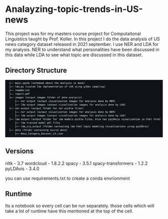 # Analayzing-topic-trends-in-US-news

This project was for my masters course project for Computaitonal Linguistics taught by Prof. Koller.
In this project I do the data analysis of US news category dataset released in 2021 september. I use NER and LDA for my analysis. NER to understand what personalities have been discussed in this data while LDA to see what topic are discussed in this dataset. 

## Directory Structure
![project directory structure](https://github.com/UmerTariq1/Analayzing-topic-trends-in-US-news/blob/main/project%20directory%20structure.png)


## Versions
nltk - 3.7
wordcloud - 1.8.2.2
spacy - 3.5.1
spacy-transformers - 1.2.2
pyLDAvis - 3.4.0

you can use requirements.txt to create a conda envrionment

## Runtime
Its a notebook so every cell can be run separately. those cells which will take a lot of runtime have this mentioned at the top of the cell.


     
